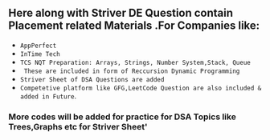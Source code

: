 ## Here along with Striver DE Question contain Placement related Materials .For Companies like:
* `AppPerfect`
* `InTime Tech`
* `TCS NQT Preparation: Arrays, Strings, Number System,Stack, Queue`
* ` These are included in form of Reccursion Dynamic Programming`
* `Striver Sheet of DSA Questions are added`
* `Competetive platform like GFG,LeetCode Question are also included & added in Future`.
### More codes will be added for practice for DSA Topics like Trees,Graphs etc for Striver Sheet'